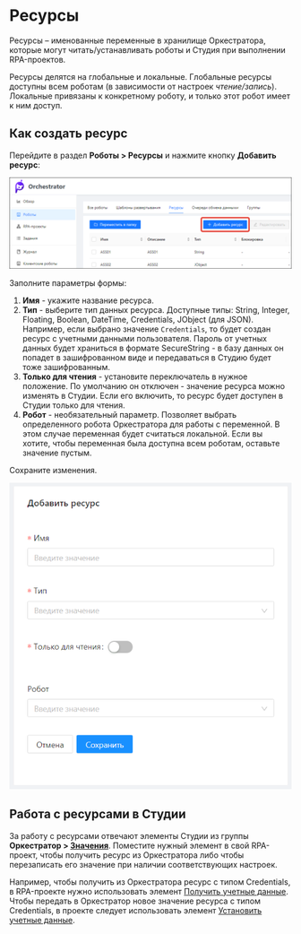 # Ресурсы

Ресурсы – именованные переменные в хранилище Оркестратора, которые могут читать/устанавливать роботы и Студия при выполнении RPA-проектов. 

Ресурсы делятся на глобальные и локальные. Глобальные ресурсы доступны всем роботам (в зависимости от настроек *чтение/запись*). Локальные привязаны к конкретному роботу, и только этот робот имеет к ним доступ.

## Как создать ресурс

Перейдите в раздел **Роботы > Ресурсы** и нажмите кнопку **Добавить ресурс**:

![](<../../.gitbook/assets1/robot-assets.png>)

Заполните параметры формы:
1. **Имя** - укажите название ресурса.
2. **Тип** - выберите тип данных ресурса. Доступные типы: String, Integer, Floating, Boolean, DateTime, Сredentials, JObject (для JSON). Например, если выбрано значение `Сredentials`, то будет создан ресурс с учетными данными пользователя. Пароль от учетных данных будет храниться в формате SecureString - в базу данных он попадет в зашифрованном виде и передаваться в Студию будет тоже зашифрованным.
3. **Только для чтения** - установите переключатель в нужное положение. По умолчанию он отключен - значение ресурса можно изменять в Студии. Если его включить, то ресурс будет доступен в Студии только для чтения.
4. **Робот** - необязательный параметр. Позволяет выбрать определенного робота Оркестратора для работы с переменной. В этом случае переменная будет считаться локальной. Если вы хотите, чтобы переменная была доступна всем роботам, оставьте значение пустым.

Сохраните изменения.

![](<../../.gitbook/assets/Добавление ресурса.png>)



## Работа с ресурсами в Студии

За работу с ресурсами отвечают элементы Студии из группы **Оркестратор > [Значения](https://docs.primo-rpa.ru/primo-rpa/g_elements/el_basic/els_orch/els_assets)**. Поместите нужный элемент в свой RPA-проект, чтобы получить ресурс из Оркестратора либо чтобы перезаписать его значение при наличии соответствующих настроек.

Например, чтобы получить из Оркестратора ресурс с типом Сredentials, в RPA-проекте нужно использовать элемент [Получить учетные данные](https://docs.primo-rpa.ru/primo-rpa/g_elements/osnovnye-elementy/orkestrator/els_assets/el_orch_getcredentials). Чтобы передать в Оркестратор новое значение ресурса с типом Сredentials, в проекте следует использовать элемент [Установить учетные данные](https://docs.primo-rpa.ru/primo-rpa/g_elements/el_basic/els_orch/els_assets/el_orch_setcredentials).
